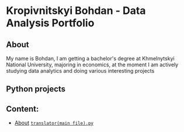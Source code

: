 # Kropivnitskyi Bohdan - Data Analysis Portfolio
## About
My name is Bohdan, I am getting a bachelor's degree at Khmelnytskyi National University, majoring in economics, at the moment I am actively studying data analytics and doing various interesting projects

## Python projects


## Content:
- [About](#about)
[`translator(main file).py`](https://github.com/krpvntsk/portfolio/blob/main/python_translator/translator(main%20file).py)
